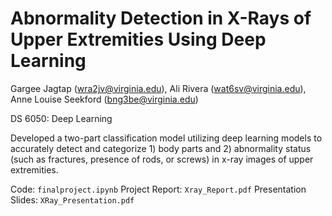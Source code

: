 # Abnormality Detection in X-Rays of Upper Extremities Using Deep Learning

Gargee Jagtap (wra2jv@virginia.edu), Ali Rivera (wat6sv@virginia.edu), Anne Louise Seekford (bng3be@virginia.edu)

DS 6050: Deep Learning


Developed a two-part classification model utilizing deep learning models to accurately detect and categorize 1) body parts and 2) abnormality status (such as fractures, presence of rods, or screws) in x-ray images of upper extremities.


Code: `finalproject.ipynb` 
Project Report: `Xray_Report.pdf`
Presentation Slides: `XRay_Presentation.pdf`
